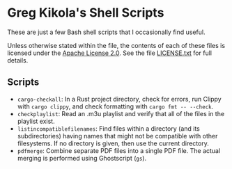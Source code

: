 Greg Kikola's Shell Scripts
===========================

These are just a few Bash shell scripts that I occasionally find
useful.

Unless otherwise stated within the file, the contents of each of these
files is licensed under the
[Apache License 2.0](http://www.apache.org/licenses/LICENSE-2.0).
See the file [LICENSE.txt](LICENSE.txt) for full details.


Scripts
-------

* `cargo-checkall`: In a Rust project directory, check for errors, run
  Clippy with `cargo clippy`, and check formatting with
  `cargo fmt -- --check`.
* `checkplaylist`: Read an .m3u playlist and verify that all of the
  files in the playlist exist.
* `listincompatiblefilenames`: Find files within a directory (and its
  subdirectories) having names that might not be compatible with other
  filesystems. If no directory is given, then use the current
  directory.
* `pdfmerge`: Combine separate PDF files into a single PDF file. The
  actual merging is performed using Ghostscript (`gs`).
